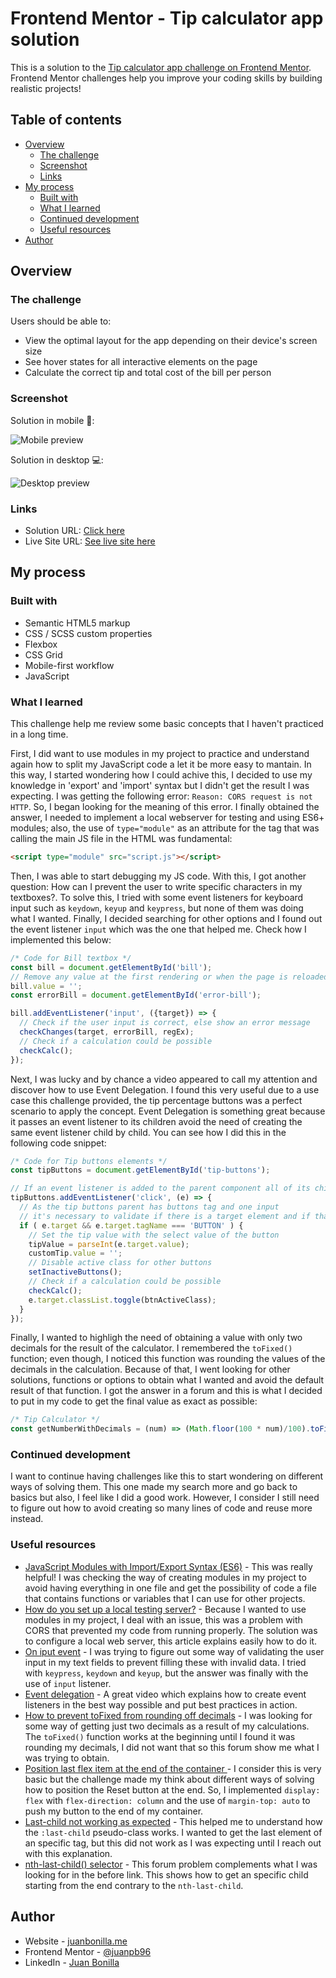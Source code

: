 # Frontend Mentor - Tip calculator app solution

This is a solution to the [Tip calculator app challenge on Frontend Mentor](https://www.frontendmentor.io/challenges/tip-calculator-app-ugJNGbJUX). Frontend Mentor challenges help you improve your coding skills by building realistic projects!

## Table of contents

- [Overview](#overview)
  - [The challenge](#the-challenge)
  - [Screenshot](#screenshot)
  - [Links](#links)
- [My process](#my-process)
  - [Built with](#built-with)
  - [What I learned](#what-i-learned)
  - [Continued development](#continued-development)
  - [Useful resources](#useful-resources)
- [Author](#author)

## Overview

### The challenge

Users should be able to:

- View the optimal layout for the app depending on their device's screen size
- See hover states for all interactive elements on the page
- Calculate the correct tip and total cost of the bill per person

### Screenshot

Solution in mobile 📱:

![Mobile preview](./design/mobile-preview.png)

Solution in desktop 💻:

![Desktop preview](./design/desktop-preview.png)

### Links

- Solution URL: [Click here](https://www.frontendmentor.io/solutions/mobilefirst-tip-calculator-app-with-js-owDHrnCqD)
- Live Site URL: [See live site here](https://juanbonilla.me/FEM_tip-calculator-app/)

## My process

### Built with

- Semantic HTML5 markup
- CSS / SCSS custom properties
- Flexbox
- CSS Grid
- Mobile-first workflow
- JavaScript

### What I learned

This challenge help me review some basic concepts that I haven't practiced in a long time. 

First, I did want to use modules in my project to practice and understand again how to split my JavaScript code a let it be more easy to mantain. In this way, I started wondering how I could achive this, I decided to use my knowledge in 'export' and 'import' syntax but I didn't get the result I was expecting. I was getting the following error: `Reason: CORS request is not HTTP`. So, I began looking for the meaning of this error. I finally obtained the answer, I needed to implement a local webserver for testing and using ES6+ modules; also, the use of `type="module"` as an attribute for the tag that was calling the main JS file in the HTML was fundamental:

```html
<script type="module" src="script.js"></script>
```

Then, I was able to start debugging my JS code. With this, I got another question: How can I prevent the user to write specific characters in my textboxes?. To solve this, I tried with some event listeners for keyboard input such as `keydown`, `keyup` and `keypress`, but none of them was doing what I wanted. Finally, I decided searching for other options and I found out the event listener `input` which was the one that helped me. Check how I implemented this below:

```js
/* Code for Bill textbox */
const bill = document.getElementById('bill');
// Remove any value at the first rendering or when the page is reloaded
bill.value = ''; 
const errorBill = document.getElementById('error-bill');

bill.addEventListener('input', ({target}) => {
  // Check if the user input is correct, else show an error message
  checkChanges(target, errorBill, regEx);
  // Check if a calculation could be possible
  checkCalc();
});
```
Next, I was lucky and by chance a video appeared to call my attention and discover how to use Event Delegation. I found this very useful due to a use case this challenge provided, the tip percentage buttons was a perfect scenario to apply the concept. Event Delegation is something great because it passes an event listener to its children avoid the need of creating the same event listener child by child. You can see how I did this in the following code snippet:

```js
/* Code for Tip buttons elements */
const tipButtons = document.getElementById('tip-buttons');

// If an event listener is added to the parent component all of its children will get one too 
tipButtons.addEventListener('click', (e) => {
  // As the tip buttons parent has buttons tag and one input
  // it's necessary to validate if there is a target element and if that element is a BUTTON
  if ( e.target && e.target.tagName === 'BUTTON' ) {
    // Set the tip value with the select value of the button 
    tipValue = parseInt(e.target.value);
    customTip.value = '';
    // Disable active class for other buttons
    setInactiveButtons();
    // Check if a calculation could be possible
    checkCalc();
    e.target.classList.toggle(btnActiveClass);
  }
});
```
Finally, I wanted to highligh the need of obtaining a value with only two decimals for the result of the calculator. I remembered the `toFixed()` function; even though, I noticed this function was rounding the values of the decimals in the calculation. Because of that, I went looking for other solutions, functions or options to obtain what I wanted and avoid the default result of that function. I got the answer in a forum and this is what I decided to put in my code to get the final value as exact as possible:

```js
/* Tip Calculator */ 
const getNumberWithDecimals = (num) => (Math.floor(100 * num)/100).toFixed(2);
```

### Continued development

I want to continue having challenges like this to start wondering on different ways of solving them. This one made my search more and go back to basics but also, I feel like I did a good work. However, I consider I still need to figure out how to avoid creating so many lines of code and reuse more instead.

### Useful resources

- [JavaScript Modules with Import/Export Syntax (ES6)](https://www.youtube.com/watch?v=s9kNndJLOjg) - This was really helpful! I was checking the way of creating modules in my project to avoid having everything in one file and get the possibility of code a file that contains functions or variables that I can use for other projects.
- [How do you set up a local testing server?](https://developer.mozilla.org/en-US/docs/Learn/Common_questions/set_up_a_local_testing_server) - Because I wanted to use modules in my project, I deal with an issue, this was a problem with CORS that prevented my code from running properly. The solution was to configure a local web server, this article explains easily how to do it.
- [On iput event](https://www.w3schools.com/jsref/event_oninput.asp) - I was trying to figure out some way of validating the user input in my text fields to prevent filling these with invalid data. I tried with `keypress`, `keydown` and `keyup`, but the answer was finally with the use of `input` listener.
- [Event delegation](https://www.youtube.com/watch?v=GUTt0qKUDyU&ab_channel=FalconMasters) - A great video which explains how to create event listeners in the best way possible and put best practices in action.
- [How to prevent toFixed from rounding off decimals](https://stackoverflow.com/questions/10808671/javascript-how-to-prevent-tofixed-from-rounding-off-decimal-numbers) - I was looking for some way of getting just two decimals as a result of my calculations. The `toFixed()` function works at the beginning until I found it was rounding my decimals, I did not want that so this forum show me what I was trying to obtain.
- [Position last flex item at the end of the container ](https://stackoverflow.com/questions/33924655/position-last-flex-item-at-the-end-of-container) - I consider this is very basic but the challenge made my think about different ways of solving how to position the Reset button at the end. So, I implemented `display: flex` with `flex-direction: column` and the use of `margin-top: auto` to push my button to the end of my container.
- [Last-child not working as expected](https://stackoverflow.com/questions/18995362/last-child-not-working-as-expected/42036523) - This helped me to understand how the `:last-child` pseudo-class works. I wanted to get the last element of an specific tag, but this did not work as I was expecting until I reach out with this explanation.
- [nth-last-child() selector](https://stackoverflow.com/questions/9227932/css-last-child-1) - This forum problem complements what I was looking for in the before link. This shows how to get an specific child starting from the end contrary to the `nth-last-child`.

## Author

- Website - [juanbonilla.me](https://juanbonilla.me)
- Frontend Mentor - [@juanpb96](https://www.frontendmentor.io/profile/juanpb96)
- LinkedIn - [Juan Bonilla](https://www.linkedin.com/in/juan-pablo-bonilla-6b8730115/)
